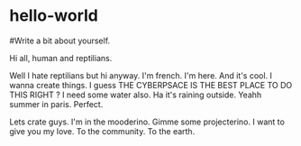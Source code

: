# hello-world

#Write a bit about yourself.

Hi all, human and reptilians. 

Well I hate reptilians but hi anyway. I'm french. I'm here. And it's cool. I wanna create things. I guess THE CYBERPSACE IS THE BEST PLACE TO DO THIS RIGHT ? I need some water also. Ha it's raining outside. Yeahh summer in paris. Perfect. 

Lets crate guys. I'm in the mooderino. Gimme some projecterino. I want to give you my love. To the community. To the earth. 

